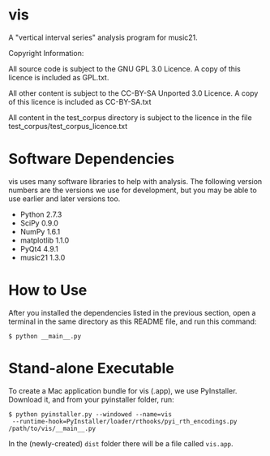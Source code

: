vis
===

A "vertical interval series" analysis program for music21.

Copyright Information:

All source code is subject to the GNU GPL 3.0 Licence. A copy of this licence is included as GPL.txt.

All other content is subject to the CC-BY-SA Unported 3.0 Licence. A copy of this licence is included as CC-BY-SA.txt

All content in the test_corpus directory is subject to the licence in the file test_corpus/test_corpus_licence.txt

Software Dependencies
=====================
vis uses many software libraries to help with analysis. The following version numbers are the versions we use for development, but you may be able to use earlier and later versions too.

- Python 2.7.3
- SciPy 0.9.0
- NumPy 1.6.1
- matplotlib 1.1.0
- PyQt4 4.9.1
- music21 1.3.0

How to Use
==========
After you installed the dependencies listed in the previous section, open a terminal in the same directory as this README file, and run this command:

`$ python __main__.py`

Stand-alone Executable
======================
To create a Mac application bundle for vis (.app), we use PyInstaller. Download it, and from your
pyinstaller folder, run:

```
$ python pyinstaller.py --windowed --name=vis
 --runtime-hook=PyInstaller/loader/rthooks/pyi_rth_encodings.py /path/to/vis/__main__.py
```

In the (newly-created) `dist` folder there will be a file called `vis.app`.

